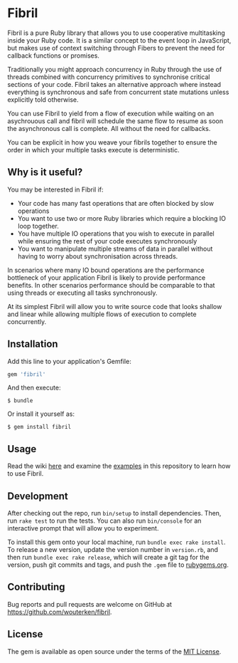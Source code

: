 # Fibril

Fibril is a pure Ruby library that allows you to use cooperative multitasking inside your Ruby code. It is a similar concept to the event loop in JavaScript, but makes use of context switching through Fibers to prevent the need for callback functions or promises.

Traditionally you might approach concurrency in Ruby through the use of threads combined with concurrency primitives to synchronise critical sections of your code. Fibril takes an alternative approach where instead everything is synchronous and safe from concurrent state mutations unless explicitly told otherwise.

You can use Fibril to yield from a flow of execution while waiting on an asychrouous call and fibril will schedule the same flow to resume as soon the asynchronous call is complete. All without the need for callbacks.

You can be explicit in how you weave your fibrils together to ensure the order in which your multiple tasks execute is deterministic.

## Why is it useful?
You may be interested in Fibril if:
* Your code has many fast operations that are often blocked by slow operations
* You want to use two or more Ruby libraries which require a blocking IO loop together.
* You have multiple IO operations that you wish to execute in parallel while ensuring the rest of your code executes synchronously
* You want to manipulate multiple streams of data in parallel without having to worry about synchronisation across threads.

In scenarios where many IO bound operations are the performance bottleneck of your application Fibril is likely to provide performance benefits. In other scenarios performance should be comparable to that using threads or executing all tasks synchronously.

At its simplest Fibril will allow you to write source code that looks shallow and linear while allowing multiple flows of execution to complete concurrently.

## Installation

Add this line to your application's Gemfile:

```ruby
gem 'fibril'
```

And then execute:

    $ bundle

Or install it yourself as:

    $ gem install fibril

## Usage

Read the wiki [here](https://github.com/wouterken/Fibril/wiki) and examine the [examples](https://github.com/wouterken/Fibril/tree/master/examples) in this repository to learn how to use Fibril.

## Development

After checking out the repo, run `bin/setup` to install dependencies. Then, run `rake test` to run the tests. You can also run `bin/console` for an interactive prompt that will allow you to experiment.

To install this gem onto your local machine, run `bundle exec rake install`. To release a new version, update the version number in `version.rb`, and then run `bundle exec rake release`, which will create a git tag for the version, push git commits and tags, and push the `.gem` file to [rubygems.org](https://rubygems.org).

## Contributing

Bug reports and pull requests are welcome on GitHub at https://github.com/wouterken/fibril.

## License

The gem is available as open source under the terms of the [MIT License](http://opensource.org/licenses/MIT).

